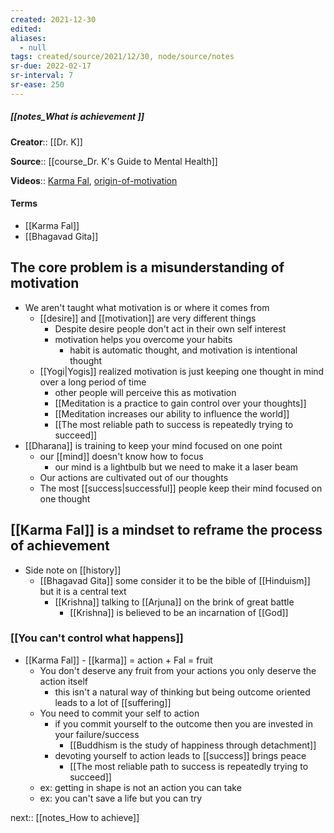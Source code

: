 ```yaml
---
created: 2021-12-30 
edited: 
aliases:
  - null
tags: created/source/2021/12/30, node/source/notes
sr-due: 2022-02-17
sr-interval: 7
sr-ease: 250
---
```


##### [[notes_What is achievement ]]
**Creator**:: [[Dr. K]]
 
**Source**:: [[course_Dr. K's Guide to Mental Health]]

**Videos**:: [Karma Fal](https://coaching.healthygamer.gg/guide/lessons/karma-fal),  [origin-of-motivation](https://coaching.healthygamer.gg/guide/lessons/origin-of-motivation)

#### Terms
- [[Karma Fal]]
- [[Bhagavad Gita]]
## The core problem is a misunderstanding of motivation
- We aren't taught what motivation is or where it comes from
	- [[desire]] and [[motivation]] are very different things
		- Despite desire people don't act in their own self interest
		- motivation helps you overcome your habits
			- habit is automatic thought, and motivation is intentional thought
	- [[Yogi|Yogis]] realized motivation is just keeping one thought in mind over a long period of time
		- other people will perceive this as motivation
		- [[Meditation is a practice to gain control over your thoughts]]
		- [[Meditation increases our ability to influence the world]]
		- [[The most reliable path to success is repeatedly trying to succeed]]
- [[Dharana]] is training to keep your mind focused on one point
	- our [[mind]] doesn't know how to focus
		- our mind is a lightbulb but we need to make it a laser beam
	- Our actions are cultivated out of our thoughts
	- The most [[success|successful]] people keep their mind focused on one thought
## [[Karma Fal]] is a mindset to reframe the process of achievement
- Side note on [[history]]
	- [[Bhagavad Gita]] some consider it to be the bible of [[Hinduism]] but it is a central text
		- [[Krishna]] talking to [[Arjuna]] on the brink of great battle
			- [[Krishna]] is believed to be an incarnation of [[God]]
### [[You can't control what happens]]
- [[Karma Fal]] - [[karma]] = action + Fal = fruit
	- You don't deserve any fruit from your actions you only deserve the action itself
		- this isn't a natural way of thinking but being outcome oriented leads to a lot of [[suffering]]
	- You need to commit your self to action
		- if you commit yourself to the outcome then you are invested in your failure/success 
			- [[Buddhism is the study of happiness through detachment]]
		- devoting yourself to action leads to [[success]] brings peace
			- [[The most reliable path to success is repeatedly trying to succeed]]
	- ex: getting in shape is not an action you can take
	- ex: you can't save a life but you can try

next:: [[notes_How to achieve]]
